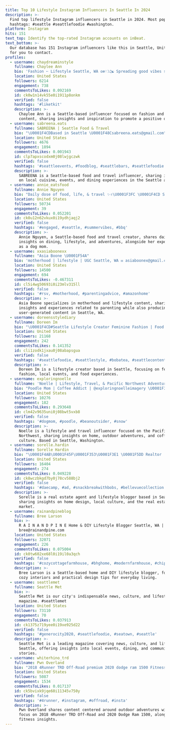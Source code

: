 ```yaml
---
title: Top 10 Lifestyle Instagram Influencers In Seattle In 2024
description: >-
  Find top lifestyle Instagram influencers in Seattle in 2024. Most popular
  hashtags: #seattle #seattlefoodie #washington.
platform: Instagram
hits: 151
text_top: Identify the top-rated Instagram accounts on inBeat.
text_bottom: >-
  Our database has 151 Instagram influencers like this in Seattle, United States
  for you to contact.
profiles:
  - username: chaydreaminstyle
    fullname: Chaylee Ann
    bio: 'Fashion ➵ Lifestyle Seattle, WA ☮︎✼♡☽♫☯︎ Spreading good vibes since ‘95'
    location: United States
    followers: 6214
    engagement: 738
    commentsToLikes: 0.092169
    id: ck0w1n14vk55e0i1911p8onkm
    verified: false
    hashtags: '#liketkit'
    description: >-
      Chaylee Ann is a Seattle-based influencer focused on fashion and lifestyle
      content, sharing insights and inspiration to promote a positive outlook.
  - username: sabreena.eats
    fullname: SABREENA | Seattle Food & Travel
    bio: "\U0001F4CDBased in Seattle \U0001F48Csabreena.eats@gmail.com"
    location: United States
    followers: 4676
    engagement: 1894
    commentsToLikes: 0.001943
    id: clp7apxscodxm0j08lwjgczwk
    verified: false
    hashtags: '#seattleevents, #foodblog, #seattlebars, #seattlefoodie'
    description: >-
      SABREENA is a Seattle-based food and travel influencer, sharing insights
      on local cuisine, events, and dining experiences in the Seattle area.
  - username: annie_eatsfood
    fullname: Annie Nguyen
    bio: "Daily dose of food, life, & travel ✨✌\U0001F3FC \U0001F4CD Seattle, WA #SeattleContentCreator \U0001F436 Dog mom to Mochi & Milo \U0001F4E9 Inquiries: annieeatsfood@gmail.com"
    location: United States
    followers: 50734
    engagement: 39
    commentsToLikes: 0.052201
    id: ck0u12n62vkux0i19ydhjaqj2
    verified: false
    hashtags: '#engaged, #seattle, #summervibes, #bbq'
    description: >-
      Annie Nguyen, a Seattle-based food and travel creator, shares daily
      insights on dining, lifestyle, and adventures, alongside her experiences
      as a dog mom.
  - username: xxasiaboonexx
    fullname: "Asia Boone \U0001F54A"
    bio: 'motherhood | lifestyle | UGC Seattle, WA ✉️ asiaboonex@gmail.com |'
    location: United States
    followers: 14500
    engagement: 694
    commentsToLikes: -0.467311
    id: cl5i4wg50693i0i23mlv315ll
    verified: false
    hashtags: '#rsv, #motherhood, #parentingadvice, #amazonhome'
    description: >-
      Asia Boone specializes in motherhood and lifestyle content, sharing
      insights and experiences related to parenting while also producing
      user-generated content in Seattle, WA.
  - username: doreensstylediary
    fullname: Doreen Im
    bio: "\U0001F4CD#Seattle Lifestyle Creator Feminine Fashion | Food | Local Events ✉️ doreensstylediary@gmail.com"
    location: United States
    followers: 21168
    engagement: 242
    commentsToLikes: 0.141352
    id: cli1zodk1jxau0j08abapsgua
    verified: false
    hashtags: '#seattlefoodie, #seattlestyle, #bobatea, #seattlecontentcreators'
    description: >-
      Doreen Im is a lifestyle creator based in Seattle, focusing on feminine
      fashion, local events, and food experiences.
  - username: exploringnoelle
    fullname: 'Noelle | Lifestyle, Travel, & Pacific Northwest Adventures'
    bio: "Poodle Mom | Coffee Addict | @exploringnoelleimagery \U0001F33F home + outdoors + lifestyle \U0001F4CD #seattle, washington \U0001F48C exploringnoelle@gmail.com"
    location: United States
    followers: 10276
    engagement: 182
    commentsToLikes: 0.293648
    id: clm42v9635uni0j08bwt5vxb8
    verified: false
    hashtags: '#dogmom, #poodle, #beanoutsider, #snow'
    description: >-
      Noelle is a lifestyle and travel influencer focused on the Pacific
      Northwest, sharing insights on home, outdoor adventures, and coffee
      culture. Based in Seattle, Washington.
  - username: sorelle.hardin
    fullname: Sorelle Hardin
    bio: "\U0001F4AB\U0001F45F\U0001F353\U0001F3E1 \U0001F5DD Realtor | Seattle | @windermere Blogger | Sharing all things lifestyle, home, Seattle, real estate, + more Home buy/sell tips\U0001F447\U0001F3FC"
    location: United States
    followers: 16404
    engagement: 274
    commentsToLikes: 0.049228
    id: ck8wczbkgd7by0j78cv588bj2
    verified: false
    hashtags: '#daecamp, #ad, #snackbreakwithbobs, #bellevuecollection'
    description: >-
      Sorelle is a real estate agent and lifestyle blogger based in Seattle,
      sharing insights on home design, local culture, and the real estate
      market.
  - username: rainandpineblog
    fullname: Bree Larson
    bio: >-
      R A I N A N D P I N E Home & DIY Lifestyle Blogger Seattle, WA |
      bree@rainandpine.com
    location: United States
    followers: 32071
    engagement: 226
    commentsToLikes: 0.075004
    id: ck0tw602xe68l0i19il0a3qch
    verified: false
    hashtags: '#cozycottagefarmhouse, #bhghome, #modernfarmhouse, #chippy'
    description: >-
      Bree Larson is a Seattle-based home and DIY lifestyle blogger, focusing on
      cozy interiors and practical design tips for everyday living.
  - username: seattlemet
    fullname: Seattle Met
    bio: >-
      Seattle Met is our city's indispensable news, culture, and lifestyle
      magazine. #seattlemet
    location: United States
    followers: 73110
    engagement: 70
    commentsToLikes: 0.037913
    id: ck1375z719yee0i19xe925d22
    verified: false
    hashtags: '#generocity2020, #seattlefoodie, #seatown, #seattle'
    description: >-
      Seattle Met is a leading magazine covering news, culture, and lifestyle in
      Seattle, offering insights into local events, dining, and community
      stories.
  - username: whiterhino_trd
    fullname: Pwn Overland
    bio: "2018 4Runner TRD Off-Road premium 2020 dodge ram 1500 Fitness \U0001F3CB\U0001F3FD‍♂️ PNW \U0001F332"
    location: United States
    followers: 5087
    engagement: 1534
    commentsToLikes: 0.017137
    id: ck5bvixk9jqe60i11345v750y
    verified: false
    hashtags: '#4runner, #instagram, #offroad, #insta'
    description: >-
      Pwn Overland shares content centered around outdoor adventures with a
      focus on 2018 4Runner TRD Off-Road and 2020 Dodge Ram 1500, alongside
      fitness insights.
---
```


